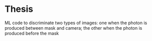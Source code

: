 # Thesis
ML code to discriminate two types of images: one when the photon is produced between mask and camera; the other when the photon is produced before the mask

